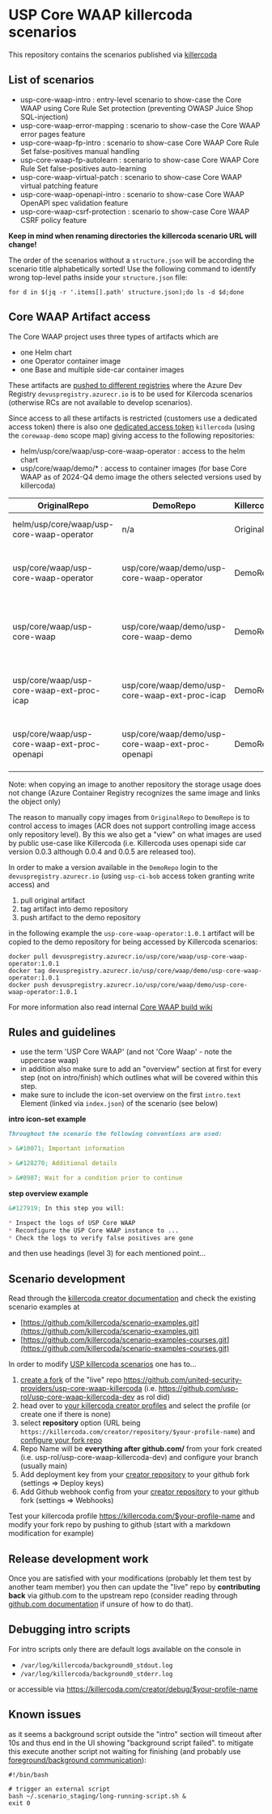 # USP Core WAAP killercoda scenarios

This repository contains the scenarios published via [killercoda](https://killercoda.com/)

## List of scenarios

* usp-core-waap-intro         : entry-level scenario to show-case the Core WAAP using Core Rule Set protection (preventing OWASP Juice Shop SQL-injection)
* usp-core-waap-error-mapping : scenario to show-case the Core WAAP error pages feature
* usp-core-waap-fp-intro      : scenario to show-case Core WAAP Core Rule Set false-positives manual handling
* usp-core-waap-fp-autolearn  : scenario to show-case Core WAAP Core Rule Set false-positives auto-learning
* usp-core-waap-virtual-patch : scenario to show-case Core WAAP virtual patching feature
* usp-core-waap-openapi-intro : scenario to show-case Core WAAP OpenAPI spec validation feature
* usp-core-waap-csrf-protection    : scenario to show-case Core WAAP CSRF policy feature

**Keep in mind when renaming directories the killercoda scenario URL will change!**

The order of the scenarios without a `structure.json` will be according the scenario title alphabetically sorted! Use the following command to identify wrong top-level paths inside your `structure.json` file:

```shell
for d in $(jq -r '.items[].path' structure.json);do ls -d $d;done
```

## Core WAAP Artifact access

The Core WAAP project uses three types of artifacts which are

* one Helm chart
* one Operator container image
* one Base and multiple side-car container images

These artifacts are [pushed to different registries](https://wiki.swisscom.com/display/USPWAM/USP+Container+delivery#USPContainerdelivery-ContainerRegistryInfrastructure) where the Azure Dev Registry `devuspregistry.azurecr.io` is to be used for Kilercoda scenarios (otherwise RCs are not available to develop scenarios).

Since access to all these artifacts is restricted (customers use a dedicated access token) there is also one [dedicated access token](https://portal.azure.com/#@usplabsesdev.onmicrosoft.com/resource/subscriptions/2e78d607-0ada-406c-a87d-07cd55718b63/resourceGroups/dev-acr-rg/providers/Microsoft.ContainerRegistry/registries/devuspregistry/token) `killercoda` (using the `corewaap-demo` scope map) giving access to the following repositories:

* helm/usp/core/waap/usp-core-waap-operator : access to the helm chart
* usp/core/waap/demo/* : access to container images (for base Core WAAP as of 2024-Q4 demo image the others selected versions used by killercoda)

|OriginalRepo                                 | DemoRepo                                          | KillercodaAccess | Remarks                                   |
|---------------------------------------------|---------------------------------------------------|------------------|-------------------------------------------|
|helm/usp/core/waap/usp-core-waap-operator    | n/a                                               | OriginalRepo     | no demo artifact wanted                   |
|usp/core/waap/usp-core-waap-operator         | usp/core/waap/demo/usp-core-waap-operator         | DemoRepo         | selected images copied to demo repository |
|usp/core/waap/usp-core-waap                  | usp/core/waap/demo/usp-core-waap-demo             | DemoRepo         | dedicated demo image (image name "-demo") |
|usp/core/waap/usp-core-waap-ext-proc-icap    | usp/core/waap/demo/usp-core-waap-ext-proc-icap    | DemoRepo         | selected images copied to demo repository |
|usp/core/waap/usp-core-waap-ext-proc-openapi | usp/core/waap/demo/usp-core-waap-ext-proc-openapi | DemoRepo         | selected images copied to demo repository |

Note: when copying an image to another repository the storage usage does not change (Azure Container Registry recognizes the same image and links the object only)

The reason to manually copy images from `OriginalRepo` to `DemoRepo` is to control access to images (ACR does not support controlling image access only repository level). By this we also get a "view" on what images are used by public use-case like Killercoda (i.e. Killercoda uses openapi side car version 0.0.3 although 0.0.4 and 0.0.5 are released too).

In order to make a version available in the `DemoRepo` login to the `devuspregistry.azurecr.io` (using `usp-ci-bob` access token granting write access) and

1. pull original artifact
1. tag artifact into demo repository
1. push artifact to the demo repository

in the following example the `usp-core-waap-operator:1.0.1` artifact will be copied to the demo repository for being accessed by Killercoda scenarios:

```shell
docker pull devuspregistry.azurecr.io/usp/core/waap/usp-core-waap-operator:1.0.1
docker tag devuspregistry.azurecr.io/usp/core/waap/demo/usp-core-waap-operator:1.0.1
docker push devuspregistry.azurecr.io/usp/core/waap/demo/usp-core-waap-operator:1.0.1
```

For more information also read internal [Core WAAP build wiki](https://git.u-s-p.local/core-waap/core-waap-build/-/wikis/Core-WAAP-Release-Process/)

## Rules and guidelines

* use the term 'USP Core WAAP' (and not 'Core Waap' - note the uppercase waap)
* in addition also make sure to add an "overview" section at first for every step (not on intro/finish) which outlines what will be covered within this step.
* make sure to include the icon-set overview on the first `intro.text` Element (linked via `index.json`) of the scenario (see below)

**intro icon-set example**
```markdown
Throughout the scenario the following conventions are used:

> &#10071; Important information

> &#128270; Additional details

> &#8987; Wait for a condition prior to continue
```

**step overview example**
```markdown
&#127919; In this step you will:

* Inspect the logs of USP Core WAAP
* Reconfigure the USP Core WAAP instance to ...
* Check the logs to verify false positives are gone
```

and then use headings (level 3) for each mentioned point...

## Scenario development

Read through the [killercoda creator documentation](https://killercoda.com/creators) and check the existing scenario examples at

* [https://github.com/killercoda/scenario-examples.git](https://github.com/killercoda/scenario-examples.git)
* [https://github.com/killercoda/scenario-examples-courses.git](https://github.com/killercoda/scenario-examples-courses.git)

In order to modify [USP killercoda scenarios](https://killercoda.com/united-security-providers) one has to...

1. [create a fork](https://docs.github.com/en/pull-requests/collaborating-with-pull-requests/working-with-forks/fork-a-repo) of the "live" repo https://github.com/united-security-providers/usp-core-waap-killercoda (i.e. https://github.com/usp-rol/usp-core-waap-killercoda-dev as rol did)
1. head over to [your killercoda creator profiles](https://killercoda.com/creator/profiles) and select the profile (or create one if there is none)
1. select **repository** option (URL being `https://killercoda.com/creator/repository/$your-profile-name`) and [configure your fork repo](https://killercoda.com/creators/get-started)
1. Repo Name will be **everything after github.com/** from your fork created (i.e. usp-rol/usp-core-waap-killercoda-dev) and configure your branch (usually main)
1. Add deployment key from your [creator repository](https://killercoda.com/creator/repository) to your github fork (settings => Deploy keys)
1. Add Github webhook config from your [creator repository](https://killercoda.com/creator/repository) to your github fork (settings => Webhooks)

Test your killercoda profile https://killercoda.com/$your-profile-name and modify your fork repo by pushing to github (start with a markdown modification for example)

## Release development work

Once you are satisfied with your modifications (probably let them test by another team member) you then can update the "live" repo by **contributing back** via github.com to the upstream repo (consider reading through [github.com documentation](https://docs.github.com/en/pull-requests/collaborating-with-pull-requests/working-with-forks/fork-a-repo) if unsure of how to do that).

## Debugging intro scripts

For intro scripts only there are default logs available on the console in

* `/var/log/killercoda/background0_stdout.log`
* `/var/log/killercoda/background0_stderr.log`

or accessible via https://killercoda.com/creator/debug/$your-profile-name

## Known issues

as it seems a background script outside the "intro" section will timeout after 10s and thus end in the UI showing "background script failed".
to mitigate this execute another script not waiting for finishing (and probably use [foreground/background communication](https://github.com/killercoda/scenario-examples/tree/main/foreground-background-scripts-multi-step)):

```shell
#!/bin/bash

# trigger an external script
bash ~/.scenario_staging/long-running-script.sh &
exit 0
```
